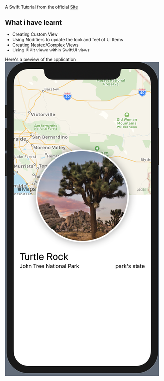 A Swift Tutorial from the official [Site](https://developer.apple.com/tutorials/swiftui/creating-and-combining-views)

## What i have learnt

- Creating Custom View
- Using Modifiers to update the look and feel of UI Items
- Creating Nested/Complex Views
- Using UIKit views within SwiftUI views

Here's a preview of the application ![Application](./Landmarks.png)
